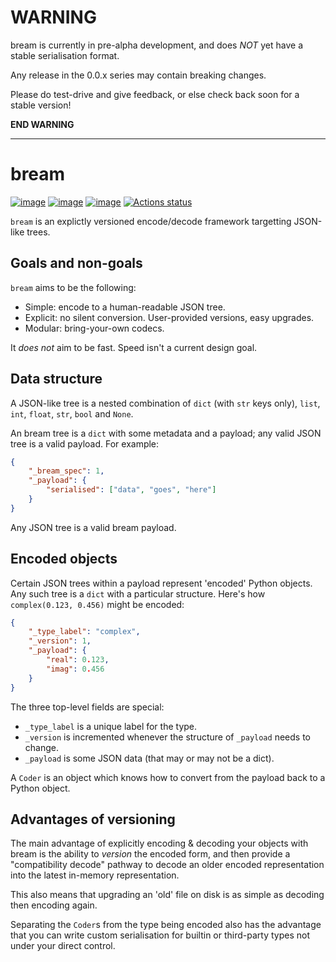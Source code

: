 # **WARNING** 
bream is currently in pre-alpha development, and does _NOT_ yet have a
    stable serialisation format.

Any release in the 0.0.x series may contain breaking changes.

Please do test-drive and give feedback, or else check back soon for a stable version!

**END WARNING**   

---

# bream

[![image](https://img.shields.io/pypi/v/bream.svg)](https://pypi.python.org/pypi/bream)
[![image](https://img.shields.io/pypi/l/bream.svg)](https://github.com/tpgillam/bream/blob/main/LICENSE)
[![image](https://img.shields.io/pypi/pyversions/bream.svg)](https://pypi.python.org/pypi/bream)
[![Actions status](https://github.com/tpgillam/bream/workflows/CI/badge.svg)](https://github.com/tpgillam/bream/actions)

`bream` is an explictly versioned encode/decode framework targetting JSON-like trees.

## Goals and non-goals
`bream` aims to be the following:
- Simple: encode to a human-readable JSON tree.
- Explicit: no silent conversion. User-provided versions, easy upgrades.
- Modular: bring-your-own codecs.

It _does not_ aim to be fast. Speed isn't a current design goal.

## Data structure
A JSON-like tree is a nested combination of `dict` (with `str` keys only), `list`, `int`,
`float`, `str`, `bool` and `None`.

An bream tree is a `dict` with some metadata and a payload; any valid JSON tree is a valid
payload. For example:
```json
{
    "_bream_spec": 1,
    "_payload": {
        "serialised": ["data", "goes", "here"]
    }
}
```

Any JSON tree is a valid bream payload.

## Encoded objects
Certain JSON trees within a payload represent 'encoded' Python objects. Any such tree
is a `dict` with a particular structure. Here's how `complex(0.123, 0.456)` might be
encoded:
```json
{
    "_type_label": "complex",
    "_version": 1,
    "_payload": {
        "real": 0.123,
        "imag": 0.456
    }
}
```
The three top-level fields are special:
- `_type_label` is a unique label for the type.
- `_version` is incremented whenever the structure of `_payload` needs to change.
- `_payload` is some JSON data (that may or may not be a dict).

A `Coder` is an object which knows how to convert from the payload back to a Python
object.


## Advantages of versioning
The main advantage of explicitly encoding & decoding your objects with bream is the
ability to _version_ the encoded form, and then provide a "compatibility decode" pathway
to decode an older encoded representation into the latest in-memory representation.

This also means that upgrading an 'old' file on disk is as simple as decoding then
encoding again.

Separating the `Coder`s from the type being encoded also has the advantage that you can
write custom serialisation for builtin or third-party types not under your direct
control.
